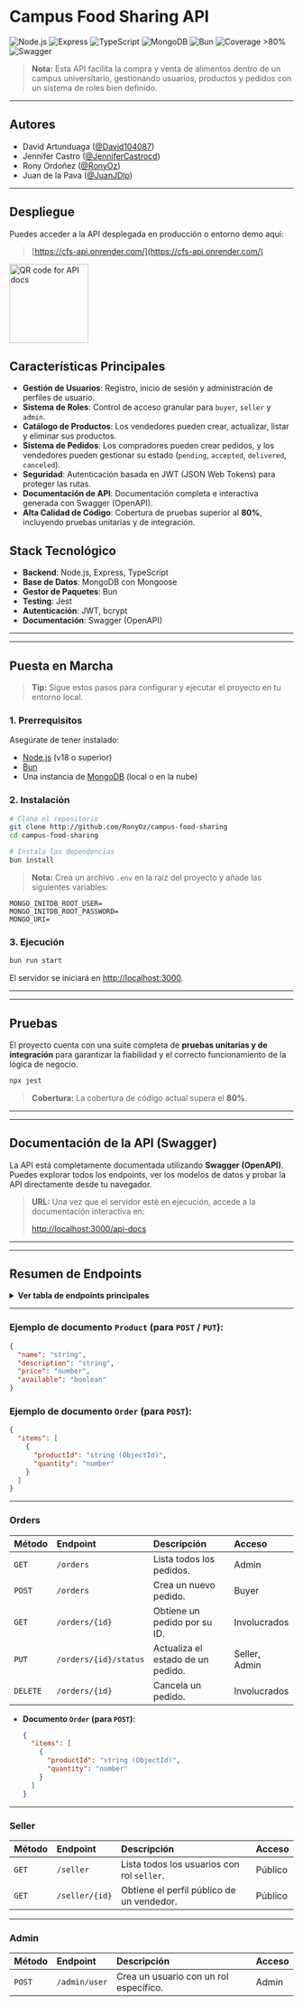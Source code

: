 
# Campus Food Sharing API

![Node.js](https://img.shields.io/badge/Node.js-18%2B-green?logo=node.js)
![Express](https://img.shields.io/badge/Express.js-Backend-blue?logo=express)
![TypeScript](https://img.shields.io/badge/TypeScript-Strict-blue?logo=typescript)
![MongoDB](https://img.shields.io/badge/MongoDB-Database-brightgreen?logo=mongodb)
![Bun](https://img.shields.io/badge/Bun-Package_Manager-yellow?logo=bun)
![Coverage >80%](https://img.shields.io/badge/Coverage-%3E80%25-success?logo=jest)
![Swagger](https://img.shields.io/badge/Swagger-OpenAPI-green?logo=swagger)

> **Nota:**
> Esta API facilita la compra y venta de alimentos dentro de un campus universitario, gestionando usuarios, productos y pedidos con un sistema de roles bien definido.

---

## Autores

- David Artunduaga ([@David104087](https://github.com/David104087))
- Jennifer Castro ([@JenniferCastrocd](https://github.com/JenniferCastrocd))
- Rony Ordoñez ([@RonyOz](https://github.com/RonyOz))
- Juan de la Pava ([@JuanJDlp](https://github.com/JuanJDlp))
  
---

## Despliegue

Puedes acceder a la API desplegada en producción o entorno demo aquí:

> [https://cfs-api.onrender.com/](https://cfs-api.onrender.com/)

<img src="https://api.qrserver.com/v1/create-qr-code/?size=140x140&data=https://cfs-api.onrender.com/api-docs/" alt="QR code for API docs" width="140" height="140" />

## Características Principales

- **Gestión de Usuarios**: Registro, inicio de sesión y administración de perfiles de usuario.
- **Sistema de Roles**: Control de acceso granular para `buyer`, `seller` y `admin`.
- **Catálogo de Productos**: Los vendedores pueden crear, actualizar, listar y eliminar sus productos.
- **Sistema de Pedidos**: Los compradores pueden crear pedidos, y los vendedores pueden gestionar su estado (`pending`, `accepted`, `delivered`, `canceled`).
- **Seguridad**: Autenticación basada en JWT (JSON Web Tokens) para proteger las rutas.
- **Documentación de API**: Documentación completa e interactiva generada con Swagger (OpenAPI).
- **Alta Calidad de Código**: Cobertura de pruebas superior al **80%**, incluyendo pruebas unitarias y de integración.


## Stack Tecnológico

- **Backend**: Node.js, Express, TypeScript
- **Base de Datos**: MongoDB con Mongoose
- **Gestor de Paquetes**: Bun
- **Testing**: Jest
- **Autenticación**: JWT, bcrypt
- **Documentación**: Swagger (OpenAPI)

-----



---


## Puesta en Marcha

> **Tip:** Sigue estos pasos para configurar y ejecutar el proyecto en tu entorno local.


### 1. Prerrequisitos

Asegúrate de tener instalado:

- [Node.js](https://nodejs.org/) (v18 o superior)
- [Bun](https://bun.sh/)
- Una instancia de [MongoDB](https://www.mongodb.com/) (local o en la nube)


### 2. Instalación

```bash
# Clona el repositorio
git clone http://github.com/RonyOz/campus-food-sharing
cd campus-food-sharing

# Instala las dependencias
bun install
```

> **Nota:**
> Crea un archivo `.env` en la raíz del proyecto y añade las siguientes variables:

```env
MONGO_INITDB_ROOT_USER=
MONGO_INITDB_ROOT_PASSWORD=
MONGO_URI=
```


### 3. Ejecución

```bash
bun run start
```

El servidor se iniciará en [http://localhost:3000](http://localhost:3000).

-----


---


## Pruebas

El proyecto cuenta con una suite completa de **pruebas unitarias y de integración** para garantizar la fiabilidad y el correcto funcionamiento de la lógica de negocio.

```bash
npx jest
```

> **Cobertura:** La cobertura de código actual supera el **80%**.

-----


---


## Documentación de la API (Swagger)

La API está completamente documentada utilizando **Swagger (OpenAPI)**. Puedes explorar todos los endpoints, ver los modelos de datos y probar la API directamente desde tu navegador.

> **URL:** Una vez que el servidor esté en ejecución, accede a la documentación interactiva en:
> 
> [http://localhost:3000/api-docs](http://localhost:3000/api-docs)

-----


---


## Resumen de Endpoints

<details>
<summary><strong>Ver tabla de endpoints principales</strong></summary>

A continuación se muestra una descripción general de los endpoints disponibles. Para ver los detalles completos de los cuerpos de solicitud (`request body`) y las respuestas, consulta la [documentación de Swagger](http://localhost:3000/api-docs).

### Auth

| Método | Endpoint         | Descripción                                  | Acceso  |
| :----- | :--------------- | :------------------------------------------- | :------ |
| `POST` | `/auth/signup`   | Registra un nuevo usuario (rol por defecto: `buyer`). | Público |
| `POST` | `/auth/login`    | Inicia sesión y devuelve un token JWT.       | Público |
| `GET`  | `/auth/profile`  | Obtiene el perfil del usuario autenticado.   | Logueado|

-----

### Users

| Método | Endpoint         | Descripción                           | Acceso  |
| :----- | :--------------- | :------------------------------------ | :------ |
| `GET`  | `/users`         | Lista todos los usuarios.             | Admin   |
| `GET`  | `/users/{id}`    | Obtiene un usuario por su ID.         | Logueado|
| `PUT`  | `/users/{id}`    | Actualiza un usuario por su ID.       | Logueado|
| `DELETE`| `/users/{id}`    | Elimina un usuario por su ID.         | Admin   |

-----

### Products

| Método | Endpoint         | Descripción                                    | Acceso        |
| :----- | :--------------- | :--------------------------------------------- | :------------ |
| `GET`  | `/products`      | Lista todos los productos disponibles.         | Público       |
| `POST` | `/products`      | Crea un nuevo producto.                        | Seller, Admin |
| `GET`  | `/products/{id}` | Obtiene un producto por su ID.                 | Público       |
| `PUT`  | `/products/{id}` | Actualiza un producto por su ID.               | Seller, Admin |
| `DELETE`| `/products/{id}` | Elimina un producto por su ID.                 | Seller, Admin |


</details>

---

### Ejemplo de documento `Product` (para `POST` / `PUT`):
```json
{
  "name": "string",
  "description": "string",
  "price": "number",
  "available": "boolean"
}
```

### Ejemplo de documento `Order` (para `POST`):
```json
{
  "items": [
    {
      "productId": "string (ObjectId)",
      "quantity": "number"
    }
  ]
}
```

-----

### Orders

| Método | Endpoint             | Descripción                                   | Acceso        |
| :----- | :------------------- | :-------------------------------------------- | :------------ |
| `GET`  | `/orders`            | Lista todos los pedidos.                      | Admin         |
| `POST` | `/orders`            | Crea un nuevo pedido.                         | Buyer         |
| `GET`  | `/orders/{id}`       | Obtiene un pedido por su ID.                  | Involucrados  |
| `PUT`  | `/orders/{id}/status`| Actualiza el estado de un pedido.             | Seller, Admin |
| `DELETE`| `/orders/{id}`       | Cancela un pedido.                            | Involucrados  |

  * **Documento `Order` (para `POST`):**
    ```json
    {
      "items": [
        {
          "productId": "string (ObjectId)",
          "quantity": "number"
        }
      ]
    }
    ```

-----

### Seller

| Método | Endpoint         | Descripción                                    | Acceso  |
| :----- | :--------------- | :--------------------------------------------- | :------ |
| `GET`  | `/seller`        | Lista todos los usuarios con rol `seller`.     | Público |
| `GET`  | `/seller/{id}`   | Obtiene el perfil público de un vendedor.      | Público |

-----

### Admin

| Método | Endpoint         | Descripción                           | Acceso  |
| :----- | :--------------- | :------------------------------------ | :------ |
| `POST` | `/admin/user`    | Crea un usuario con un rol específico.| Admin   |